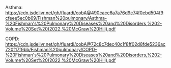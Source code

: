 Asthma: https://cdn.jsdelivr.net/gh/fluardi/cobA@490cacc6a7a76d9c74f0ebd504f9cfeee5ec0b69/Fishman%20pulmonary/Asthma-%20Fishman's%20Pulmonary%20Diseases%20and%20Disorders,%202-Volume%20Set%20(2022,%20McGraw%20Hill).pdf

COPD:
https://cdn.jsdelivr.net/gh/fluardi/cobA@72c8c7dec40c1f8ff02d8fde5236ac720f17f9bb/Fishman%20pulmonary/COPD-%20Fishman's%20Pulmonary%20Diseases%20and%20Disorders,%202-Volume%20Set%20(2022,%20McGraw%20Hill).pdf
